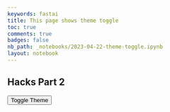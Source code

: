 ```yaml
---
keywords: fastai
title: This page shows theme toggle
toc: true
comments: true
badges: false
nb_path: _notebooks/2023-04-22-theme-toggle.ipynb
layout: notebook
---
```

## Hacks Part 2

<head>
    <meta charset="UTF-8">
    <link rel="stylesheet" href="/FastPages/assets/css/light-theme.css">
    <link rel="stylesheet" href="/FastPages/assets/css/medium-theme.css">
    <link rel="stylesheet" href="/FastPages/assets/css/dark-theme.css" id="theme-link">
</head>
<body>
    <button id="theme-toggle">Toggle Theme</button>
    <script>
        const toggleButton = document.querySelector('#theme-toggle');
        const themeLink = document.querySelector('#theme-link');
        toggleButton.addEventListener('click', () => {
            if (themeLink.getAttribute('href') === '/FastPages/assets/css/light-theme.css') {
                themeLink.setAttribute('href', '/FastPages/assets/css/dark-theme.css');
            } else if (themeLink.getAttribute('href') === '/FastPages/assets/css/dark-theme.css') {
                themeLink.setAttribute('href', '/FastPages/assets/css/medium-theme.css');
            } else {
                themeLink.setAttribute('href', '/FastPages/assets/css/light-theme.css');
            }
        });
    </script>
</body>